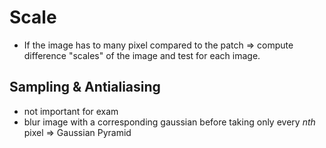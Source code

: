 # Scale

* If the image has to many pixel compared to the patch => compute difference "scales" of the image and test for each image.

## Sampling \& Antialiasing

* not important for exam
* blur image with a corresponding gaussian before taking only every $nth$ pixel => Gaussian Pyramid

